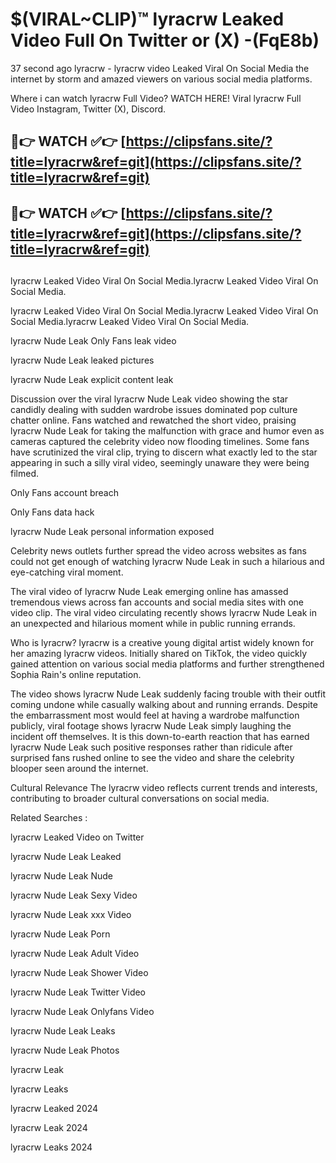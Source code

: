 # $(VIRAL~CLIP)™ lyracrw Leaked Video Full On Twitter or (X) -(FqE8b)
37 second ago lyracrw - lyracrw video Leaked Viral On Social Media the internet by storm and amazed viewers on various social media platforms.

Where i can watch lyracrw Full Video? WATCH HERE! Viral lyracrw Full Video Instagram, Twitter (X), Discord.

## 🔴👉 WATCH ✅👉 [https://clipsfans.site/?title=lyracrw&ref=git](https://clipsfans.site/?title=lyracrw&ref=git)
## 🔴👉 WATCH ✅👉 [https://clipsfans.site/?title=lyracrw&ref=git](https://clipsfans.site/?title=lyracrw&ref=git)
##
lyracrw Leaked Video Viral On Social Media.lyracrw Leaked Video Viral On Social Media.

lyracrw Leaked Video Viral On Social Media.lyracrw Leaked Video Viral On Social Media.lyracrw Leaked Video Viral On Social Media.

lyracrw Nude Leak Only Fans leak video

lyracrw Nude Leak leaked pictures

lyracrw Nude Leak explicit content leak

Discussion over the viral lyracrw Nude Leak video showing the star candidly dealing with sudden wardrobe issues dominated pop culture chatter online. Fans watched and rewatched the short video, praising lyracrw Nude Leak for taking the malfunction with grace and humor even as cameras captured the celebrity video now flooding timelines. Some fans have scrutinized the viral clip, trying to discern what exactly led to the star appearing in such a silly viral video, seemingly unaware they were being filmed.


Only Fans account breach

Only Fans data hack

lyracrw Nude Leak personal information exposed

Celebrity news outlets further spread the video across websites as fans could not get enough of watching lyracrw Nude Leak in such a hilarious and eye-catching viral moment.


The viral video of lyracrw Nude Leak emerging online has amassed tremendous views across fan accounts and social media sites with one video clip. The viral video circulating recently shows lyracrw Nude Leak in an unexpected and hilarious moment while in public running errands.


Who is lyracrw? lyracrw is a creative young digital artist widely known for her amazing lyracrw videos. Initially shared on TikTok, the video quickly gained attention on various social media platforms and further strengthened Sophia Rain's online reputation.

The video shows lyracrw Nude Leak suddenly facing trouble with their outfit coming undone while casually walking about and running errands. Despite the embarrassment most would feel at having a wardrobe malfunction publicly, viral footage shows lyracrw Nude Leak simply laughing the incident off themselves. It is this down-to-earth reaction that has earned lyracrw Nude Leak such positive responses rather than ridicule after surprised fans rushed online to see the video and share the celebrity blooper seen around the internet.

Cultural Relevance The lyracrw video reflects current trends and interests, contributing to broader cultural conversations on social media.

Related Searches :

lyracrw Leaked Video on Twitter

lyracrw Nude Leak Leaked

lyracrw Nude Leak Nude

lyracrw Nude Leak Sexy Video

lyracrw Nude Leak xxx Video

lyracrw Nude Leak Porn

lyracrw Nude Leak Adult Video

lyracrw Nude Leak Shower Video

lyracrw Nude Leak Twitter Video

lyracrw Nude Leak Onlyfans Video

lyracrw Nude Leak Leaks

lyracrw Nude Leak Photos

lyracrw Leak

lyracrw Leaks

lyracrw Leaked 2024

lyracrw Leak 2024

lyracrw Leaks 2024
